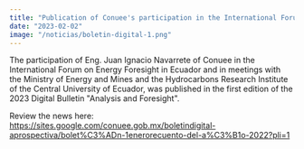 ```yaml
---
title: "Publication of Conuee's participation in the International Forum on Energy Foresight in Ecuador."
date: "2023-02-02"
image: "/noticias/boletin-digital-1.png"
---
```


The participation of Eng. Juan Ignacio Navarrete of Conuee in the International Forum on Energy Foresight in Ecuador and in meetings with the Ministry of Energy and Mines and the Hydrocarbons Research Institute of the Central University of Ecuador, was published in the first edition of the 2023 Digital Bulletin "Analysis and Foresight". 

Review the news here: https://sites.google.com/conuee.gob.mx/boletindigital-aprospectiva/bolet%C3%ADn-1enerorecuento-del-a%C3%B1o-2022?pli=1